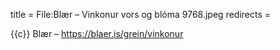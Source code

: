 title = File:Blær – Vinkonur vors og blóma 9768.jpeg
redirects =
>>>>

{{c}} Blær – https://blaer.is/grein/vinkonur